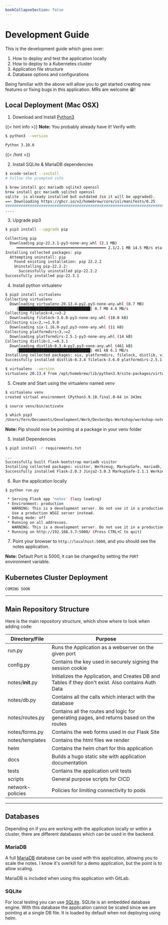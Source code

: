 ```yaml
---
bookCollapseSection: false
---
```


# Development Guide

This is the development guide which goes over:

1. How to deploy and test the application locally
2. How to deploy to a Kubernetes cluster
3. Application file structure
4. Database options and configurations  

Being familiar with the above will allow you to get started creating new features or fixing bugs in this application. MRs are welcome 😁!

## Local Deployment (Mac OSX)

1. Download and Install [Python3](https://www.python.org/downloads/)  

{{< hint info >}}
**Note:** You probably already have it! Verify with:
```bash
$ python3 --version

Python 3.10.6
```
{{< /hint >}}

2. Install SQLite & MariaDB dependencies

```bash
$ xcode-select --install
# Follow the prompted info

$ brew install gcc mariadb sqlite3 openssl
brew install gcc mariadb sqlite3 openssl
sqlite  is already installed but outdated (so it will be upgraded).
==> Downloading https://ghcr.io/v2/homebrew/core/isl/manifests/0.25
######################################################################## 100.0%
....
```

3. Upgrade pip3

```bash
$ pip3 install --upgrade pip

Collecting pip
  Downloading pip-22.3.1-py3-none-any.whl (2.1 MB)
     ━━━━━━━━━━━━━━━━━━━━━━━━━━━━━━━━━━━━━━━━ 2.1/2.1 MB 14.5 MB/s eta 0:00:00
Installing collected packages: pip
  Attempting uninstall: pip
    Found existing installation: pip 22.2.2
    Uninstalling pip-22.2.2:
      Successfully uninstalled pip-22.2.2
Successfully installed pip-22.3.1
```

4. Install python virtualenv

```bash
$ pip3 install virtualenv
Collecting virtualenv
  Downloading virtualenv-20.13.4-py2.py3-none-any.whl (8.7 MB)
     |████████████████████████████████| 8.7 MB 4.6 MB/s
Collecting filelock<4,>=3.2
  Downloading filelock-3.6.0-py3-none-any.whl (10.0 kB)
Collecting six<2,>=1.9.0
  Downloading six-1.16.0-py2.py3-none-any.whl (11 kB)
Collecting platformdirs<3,>=2
  Downloading platformdirs-2.5.1-py3-none-any.whl (14 kB)
Collecting distlib<1,>=0.3.1
  Downloading distlib-0.3.4-py2.py3-none-any.whl (461 kB)
     |████████████████████████████████| 461 kB 6.1 MB/s
Installing collected packages: six, platformdirs, filelock, distlib, virtualenv
Successfully installed distlib-0.3.4 filelock-3.6.0 platformdirs-2.5.1 six-1.16.0 virtualenv-20.13.4

$ virtualenv --version
virtualenv 20.13.4 from /opt/homebrew/lib/python3.9/site-packages/virtualenv/__init__.py
```

5. Create and Start using the virtualenv named venv

```bash
$ virtualenv venv
created virtual environment CPython3.9.10.final.0-64 in 343ms

$ source venv/bin/activate

$ which pip3
/Users/fern/Documents/Development/Work/DevSecOps-Workshop/workshop-notes/venv/bin/pip
```

**Note:** Pip should now be pointing at a package in your venv folder

5. Install Dependencies

```bash
$ pip3 install -r requirements.txt

...
Successfully built flask-bootstrap mariadb visitor
Installing collected packages: visitor, Werkzeug, MarkupSafe, mariadb, itsdangerous, dominate, click, wtforms, Jinja2, Flask, flask_wtf, flask_httpauth, flask-bootstrap
Successfully installed Flask-2.0.3 Jinja2-3.0.3 MarkupSafe-2.1.1 Werkzeug-2.0.3 click-8.0.4 dominate-2.6.0 flask-bootstrap-3.3.7.1 flask_httpauth-4.5.0 flask_wtf-1.0.0 itsdangerous-2.1.1 mariadb-1.0.10 visitor-0.1.3 wtforms-3.0.1
```

6. Run the application locally

```bash
$ python run.py

 * Serving Flask app 'notes' (lazy loading)
 * Environment: production
   WARNING: This is a development server. Do not use it in a production deployment.
   Use a production WSGI server instead.
 * Debug mode: off
 * Running on all addresses.
   WARNING: This is a development server. Do not use it in a production deployment.
 * Running on http://192.168.3.7:5000/ (Press CTRL+C to quit)
```

7. Point your browser to `http://localhost:5000`, and you should see the notes
application.  

**Note:** Default Port is 5000, it can be changed by setting the `PORT` environment variable.

## Kubernetes Cluster Deployment

`COMING SOON`

---

## Main Repository Structure

Here is the main repository structure, which show where to look when adding code:

| Directory/File | Purpose |
| -------------- | ------- |
| run.py         | Runs the Application as a webserver on the given port |
| config.py | Contains the key used in securely signing the session cookie |
| notes/__init__.py | Initializes the Application, and Creates DB and Tables if they don't exist. Also contains Auth Data |
| notes/db.py | Contains all the calls which interact with the database |
| notes/routes.py | Contains all the routes and logic for generating pages, and returns based on the routes |
| notes/forms.py | Contains the web forms used in our Flask Site |
| notes/templates | Contains the html files we render |
| helm | Contains the helm chart for this application |
| docs | Builds a hugo static site with application documentation |
| tests | Contains the application unit tests |
| scripts | General purpose scripts for CICD |
| network-policies | Policies for limiting connectivity to pods |

---

## Databases

Depending on if you are working with the application locally or within a cluster, there are different
databases which can be used in the backend.

### MariaDB

A full [MariaDB](https://mariadb.org/) database can be used with this application,
allowing you to scale the notes. I know it's overkill for a
demo application, but the point is to allow scaling.

MariaDB is included when using this application with GitLab.

### SQLite

For local testing you can use [SQLite](https://www.sqlite.org/index.html). SQLite is an embedded database engine.
With this database the application cannot be scaled since we are pointing at a single DB file. It is loaded by
default when not deploying using helm.
